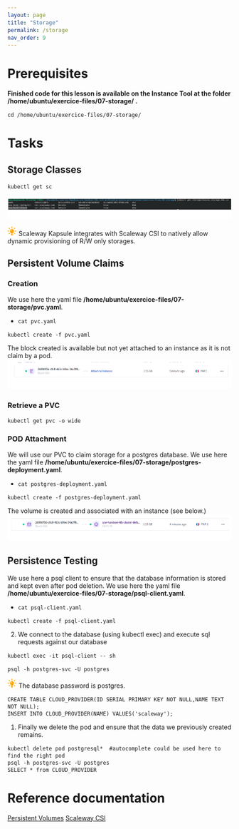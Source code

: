 ```yaml
---
layout: page
title: "Storage"
permalink: /storage
nav_order: 9
---
```

# Prerequisites
**Finished code for this lesson is available on the Instance Tool at the folder /home/ubuntu/exercice-files/07-storage/ .**

```
cd /home/ubuntu/exercice-files/07-storage/
```

# Tasks
## Storage Classes

```
kubectl get sc
```
![Storage Classes List](assets/images/storage/storage_classes_list.png)
<br/>

![Astuce icon](assets/images/astuce_icon.png) Scaleway Kapsule integrates with Scaleway CSI to natively allow dynamic provisioning of R/W only storages.

## Persistent Volume Claims
### Creation
We  use here the yaml file **/home/ubuntu/exercice-files/07-storage/pvc.yaml**.

- `cat pvc.yaml`

```
kubectl create -f pvc.yaml
```
The block created is available but not yet attached to an instance as it is not claim by a pod.
![Block Volume Not attached](assets/images/storage/block_volume_not_attached.png)

### Retrieve a PVC
```
kubectl get pvc -o wide
```
### POD Attachment
We will use our PVC to claim storage for a postgres database. 
We  use here the yaml file **/home/ubuntu/exercice-files/07-storage/postgres-deployment.yaml**.

- `cat postgres-deployment.yaml`

```
kubectl create -f postgres-deployment.yaml
```
The volume is created and associated with an instance (see below.)
![Block Volume  attached](assets/images/storage/block_volume_attached.png)

## Persistence Testing
We use here a psql client to ensure that the database information is stored and kept even after pod deletion. 
We  use here the yaml file **/home/ubuntu/exercice-files/07-storage/psql-client.yaml**.

- `cat psql-client.yaml`

```
kubectl create -f psql-client.yaml
```

2. We connect to the database (using kubectl exec) and execute sql requests against our database
 
```
kubectl exec -it psql-client -- sh
```
```
psql -h postgres-svc -U postgres
```

![Astuce icon](assets/images/astuce_icon.png) The database password is postgres.

```
CREATE TABLE CLOUD_PROVIDER(ID SERIAL PRIMARY KEY NOT NULL,NAME TEXT NOT NULL);
INSERT INTO CLOUD_PROVIDER(NAME) VALUES('scaleway');
```

1. Finally we delete the pod and ensure that the data we previously created remains.
   
```
kubectl delete pod postgresql*  #autocomplete could be used here to find the right pod
psql -h postgres-svc -U postgres
SELECT * from CLOUD_PROVIDER
```

# Reference documentation
[Persistent Volumes](https://kubernetes.io/fr/docs/concepts/storage/persistent-volumes/)
[Scaleway CSI](https://github.com/scaleway/scaleway-csi)
